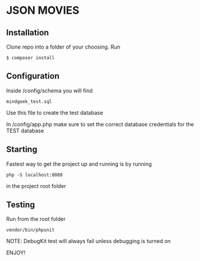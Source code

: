 # JSON MOVIES

## Installation
Clone repo into a folder of your choosing. Run
````
$ composer install
````

## Configuration
Inside /config/schema you will find
````
mindgeek_test.sql
````
Use this file to create the test database

In /config/app.php make sure to set the correct database credentials for the TEST database

## Starting
Fastest way to get the project up and running is by running

````
php -S localhost:8080
````
in the project root folder

## Testing
Run from the root folder
````
vendor/bin/phpunit
````
NOTE: DebugKit test will always fail unless debugging is turned on


ENJOY!
